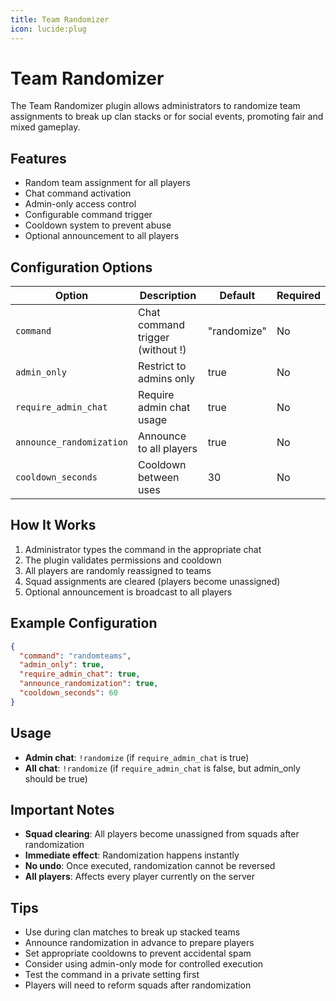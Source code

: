 ```yaml
---
title: Team Randomizer
icon: lucide:plug
---
```


# Team Randomizer

The Team Randomizer plugin allows administrators to randomize team assignments to break up clan stacks or for social events, promoting fair and mixed gameplay.

## Features

- Random team assignment for all players
- Chat command activation
- Admin-only access control
- Configurable command trigger
- Cooldown system to prevent abuse
- Optional announcement to all players

## Configuration Options

| Option | Description | Default | Required |
|--------|-------------|---------|----------|
| `command` | Chat command trigger (without !) | "randomize" | No |
| `admin_only` | Restrict to admins only | true | No |
| `require_admin_chat` | Require admin chat usage | true | No |
| `announce_randomization` | Announce to all players | true | No |
| `cooldown_seconds` | Cooldown between uses | 30 | No |

## How It Works

1. Administrator types the command in the appropriate chat
2. The plugin validates permissions and cooldown
3. All players are randomly reassigned to teams
4. Squad assignments are cleared (players become unassigned)
5. Optional announcement is broadcast to all players

## Example Configuration

```json
{
  "command": "randomteams",
  "admin_only": true,
  "require_admin_chat": true,
  "announce_randomization": true,
  "cooldown_seconds": 60
}
```

## Usage

- **Admin chat**: `!randomize` (if `require_admin_chat` is true)
- **All chat**: `!randomize` (if `require_admin_chat` is false, but admin_only should be true)

## Important Notes

- **Squad clearing**: All players become unassigned from squads after randomization
- **Immediate effect**: Randomization happens instantly
- **No undo**: Once executed, randomization cannot be reversed
- **All players**: Affects every player currently on the server

## Tips

- Use during clan matches to break up stacked teams
- Announce randomization in advance to prepare players
- Set appropriate cooldowns to prevent accidental spam
- Consider using admin-only mode for controlled execution
- Test the command in a private setting first
- Players will need to reform squads after randomization
